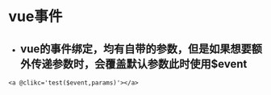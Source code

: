 # vue事件
* ## vue的事件绑定，均有自带的参数，但是如果想要额外传递参数时，会覆盖默认参数此时使用$event
```<a @clikc='test($event,params)'></a>```